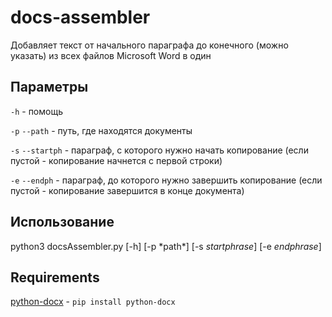 # docs-assembler
Добавляет текст от начального параграфа до конечного (можно указать) из всех файлов Microsoft Word в один

## Параметры

`-h` - помощь

`-p` `--path` - путь, где находятся документы

`-s` `--startph` - параграф, с которого нужно начать копирование (если пустой - копирование начнется с первой строки)

`-e` `--endph` - параграф, до которого нужно завершить копирование (если пустой - копирование завершится в конце документа)


## Использование

python3 docsAssembler.py [-h] [-p \*path\*] [-s *startphrase*] [-e *endphrase*]

## Requirements

[python-docx](https://pypi.org/project/python-docx/ "python-docx") - `pip install python-docx`
